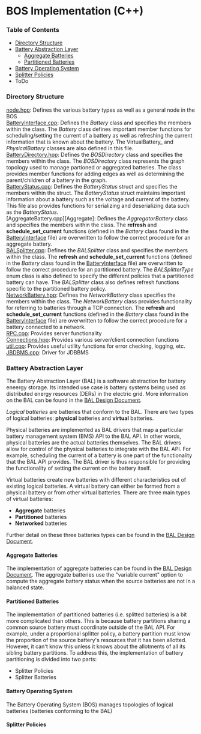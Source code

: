 # BOS Implementation (C++)
### Table of Contents

* [Directory Structure](#directory-structure)
* [Battery Abstraction Layer](#battery-abstraction-layer)
    * [Aggregate Batteries](#aggregate-batteries)
    * [Partitioned Batteries](#partitioned-batteries)
* [Battery Operating System](#battery-operating-system)
* [Splitter Policies](#splitter-policies)
* ToDo

### Directory Structure
[node.hpp][node]: Defines the various battery types as well as a general node in the BOS  
[BatteryInterface.cpp][BatteryInterface]: Defines the _Battery_ class and specifies the members within the class. The _Battery_ class defines important member functions for scheduling/setting the current of a battery as well as refreshing the current information that is known about the battery. The VirtualBattery_ and _PhysicalBattery_ classes are also defined in this file.  
[BatteryDirectory.hpp][BatteryDirectory]: Defines the _BOSDirectory_ class and specifies the members within the class. The _BOSDirectory_ class represents the graph topology used to manage partioned or aggregated batteries. The class provides member functions for adding edges as well as determining the parent/children of a battery in the graph.  
[BatteryStatus.cpp][BatteryStatus]: Defines the _BatteryStatus_ struct and specifies the members within the struct. The _BatteryStatus_ struct maintains important information about a battery such as the voltage and current of the battery. This file also provides functions for serializing and deserializing data such as the _BatteryStatus_.  
[AggregateBattery.cpp][Aggregate]: Defines the _AggregatorBattery_ class and specifies the members within the class. The **refresh** and **schedule_set_current** functions (defined in the _Battery_ class found in the [BatteryInterface] file) are overwritten to follow the correct procedure for an aggregate battery.  
[BALSplitter.cpp][BALSplitter]: Defines the _BALSplitter_ class and specifies the members within the class. The **refresh** and **schedule_set_current** functions (defined in the _Battery_ class found in the [BatteryInterface] file) are overwritten to follow the correct procedure for an partitioned battery. The _BALSplitterType_ enum class is also defined to specify the different policies that a partitioned battery can have. The _BALSplitter_ class also defines refresh functions specific to the partitioned battery policy.  
[NetworkBattery.hpp][NetworkBattery]: Defines the _NetworkBattery_ class specifies the members within the class. The _NetworkBattery_ class provides functionality for referring to batteries through a TCP connection. The **refresh** and **schedule_set_current** functions (defined in the _Battery_ class found in the [BatteryInterface] file) are overwritten to follow the correct procedure for a battery connected to a network.  
[RPC.cpp][RPC]: Provides server functionality  
[Connections.hpp][Connections]: Provides various server/client connection functions  
[util.cpp][util]: Provides useful utility functions for error checking, logging, etc.  
[JBDBMS.cpp][JBDBMS]: Driver for JDBBMS


[node]: https://github.com/Stanford-New-Energy-Systems/BatteryOS/blob/main/bosinc/BOSNode.hpp

[BatteryInterface]: https://github.com/Stanford-New-Energy-Systems/BatteryOS/tree/main/bosinc

[BatteryDirectory]: https://github.com/Stanford-New-Energy-Systems/BatteryOS/blob/main/bosinc/BOSDirectory.hpp

[BatteryStatus]: https://github.com/Stanford-New-Energy-Systems/BatteryOS/blob/main/bosinc/BatteryStatus.cpp

[Aggregator]: https://github.com/Stanford-New-Energy-Systems/BatteryOS/blob/main/bosinc/AggregatorBattery.cpp

[BALSplitter]: https://github.com/Stanford-New-Energy-Systems/BatteryOS/blob/main/bosinc/BALSplitter.cpp

[NetworkBattery]: https://github.com/Stanford-New-Energy-Systems/BatteryOS/blob/main/bosinc/NetworkBattery.hpp

[RPC]: https://github.com/Stanford-New-Energy-Systems/BatteryOS/blob/main/bosinc/RPC.hpp

[Connections]: https://github.com/Stanford-New-Energy-Systems/BatteryOS/blob/main/bosinc/Connections.hpp

[util]: https://github.com/Stanford-New-Energy-Systems/BatteryOS/blob/main/bosinc/util.cpp

[JBDBMS]: https://github.com/Stanford-New-Energy-Systems/BatteryOS/blob/main/bosinc/JBDBMS.cpp

### Battery Abstraction Layer
The Battery Abstraction Layer (BAL) is a software abstraction for battery eneergy storage. Its intended use case is battery systems being used as distributed energy resources (DERs) in the electric grid. More information on the BAL can be found in the [BAL Design Document][BAL Design Document].

_Logical batteries_ are batteries that conform to the BAL. There are two types of logical batteries: **physical** batteries and **virtual** batteries. 

Physical batteries are implemented as BAL drivers that map a particular battery management system (BMS) API to the BAL API. In other words, physical batteries are the actual batteries themselves. The BAL drivers allow for control of the physical batteries to integrate with the BAL API. For example, scheduling the current of a battery is one part of the functionality that the BAL API provides. The BAL driver is thus responsible for providing the functionality of setting the current on the battery itself. 

Virtual batteries create new batteries with different characteristics out of existing logical batteries. A virtual battery can either be formed from a physical battery or from other virtual batteries. There are three main types of virtual batteries:
 
 * **Aggregate** batteries
 * **Partitioned** batteries
 * **Networked** batteries 

 Further detail on these three batteries types can be found in the [BAL Design Document]. 

 #### Aggregate Batteries

 The implementation of aggregate batteries can be found in the [BAL Design Document]. The aggregate batteries use the "variable current" option to compute the aggregate battery status when the source batteries are not in a balanced state. 

 #### Partitioned Batteries 

 The implementation of partitioned batteries (i.e. splitted batteries) is a bit more complicated than others. This is because battery partitions sharing a common source battery must coordinate outside of the BAL API. For example, under a proportional splitter policy, a battery partition must know the proportion of the source battery's resources that it has been allotted. However, it can't know this unless it knows about the allotments of all its sibling battery partitions. To address this, the implementation of battery partitioning is divided into two parts: 

 * Splitter Policies
 * Splitter Batteries 

[BAL Design Document]: https://www.google.com

#### Battery Operating System 
The Battery Operating System (BOS) manages topologies of logical batteries (batteries conforming to the BAL)

#### Splitter Policies
